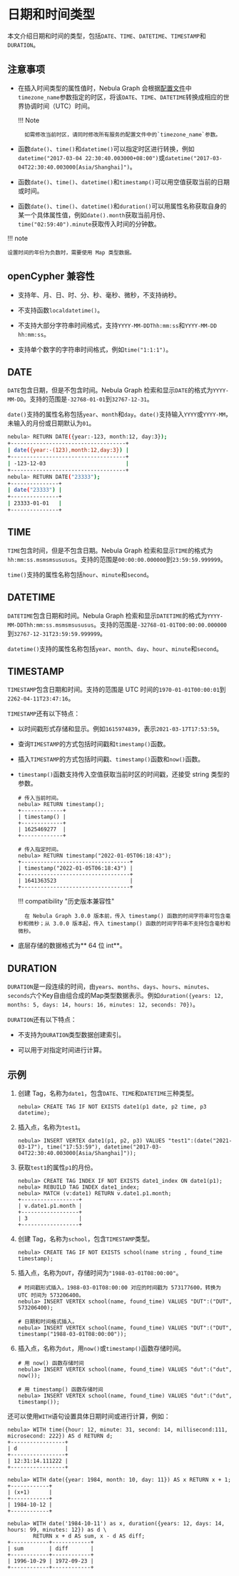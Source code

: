 # 日期和时间类型

本文介绍日期和时间的类型，包括`DATE`、`TIME`、`DATETIME`、`TIMESTAMP`和`DURATION`。

## 注意事项

- 在插入时间类型的属性值时，Nebula Graph 会根据[配置文件](../../5.configurations-and-logs/1.configurations/1.configurations.md)中`timezone_name`参数指定的时区，将该`DATE`、`TIME`、`DATETIME`转换成相应的世界协调时间（UTC）时间。

  !!! Note

        如需修改当前时区，请同时修改所有服务的配置文件中的`timezone_name`参数。

- 函数`date()`、`time()`和`datetime()`可以指定时区进行转换，例如`datetime("2017-03-04 22:30:40.003000+08:00")`或`datetime("2017-03-04T22:30:40.003000[Asia/Shanghai]")`。

- 函数`date()`、`time()`、`datetime()`和`timestamp()`可以用空值获取当前的日期或时间。

- 函数`date()`、`time()`、`datetime()`和`duration()`可以用属性名称获取自身的某一个具体属性值，例如`date().month`获取当前月份、`time("02:59:40").minute`获取传入时间的分钟数。

!!! note

    设置时间的年份为负数时，需要使用 Map 类型数据。

## openCypher 兼容性

- 支持年、月、日、时、分、秒、毫秒、微秒，不支持纳秒。

- 不支持函数`localdatetime()`。

- 不支持大部分字符串时间格式，支持`YYYY-MM-DDThh:mm:ss`和`YYYY-MM-DD hh:mm:ss`。

- 支持单个数字的字符串时间格式，例如`time("1:1:1")`。

## DATE

`DATE`包含日期，但是不包含时间。Nebula Graph 检索和显示`DATE`的格式为`YYYY-MM-DD`。支持的范围是`-32768-01-01`到`32767-12-31`。

`date()`支持的属性名称包括`year`、`month`和`day`。`date()`支持输入`YYYY`或`YYYY-MM`，未输入的月份或日期默认为`01`。

```bash
nebula> RETURN DATE({year:-123, month:12, day:3});
+------------------------------------+
| date({year:-(123),month:12,day:3}) |
+------------------------------------+
| -123-12-03                         |
+------------------------------------+
nebula> RETURN DATE("23333");
+---------------+
| date("23333") |
+---------------+
| 23333-01-01   |
+---------------+
```

## TIME

`TIME`包含时间，但是不包含日期。Nebula Graph 检索和显示`TIME`的格式为`hh:mm:ss.msmsmsususus`。支持的范围是`00:00:00.000000`到`23:59:59.999999`。

`time()`支持的属性名称包括`hour`、`minute`和`second`。

## DATETIME

`DATETIME`包含日期和时间。Nebula Graph 检索和显示`DATETIME`的格式为`YYYY-MM-DDThh:mm:ss.msmsmsususus`。支持的范围是`-32768-01-01T00:00:00.000000`到`32767-12-31T23:59:59.999999`。

`datetime()`支持的属性名称包括`year`、`month`、`day`、`hour`、`minute`和`second`。

## TIMESTAMP

`TIMESTAMP`包含日期和时间。支持的范围是 UTC 时间的`1970-01-01T00:00:01`到`2262-04-11T23:47:16`。

`TIMESTAMP`还有以下特点：

- 以时间戳形式存储和显示。例如`1615974839`，表示`2021-03-17T17:53:59`。

- 查询`TIMESTAMP`的方式包括时间戳和`timestamp()`函数。

- 插入`TIMESTAMP`的方式包括时间戳、`timestamp()`函数和`now()`函数。

- `timestamp()`函数支持传入空值获取当前时区的时间戳，还接受 string 类型的参数。

    ```ngql
    # 传入当前时间。
    nebula> RETURN timestamp();
    +-------------+
    | timestamp() |
    +-------------+
    | 1625469277  |
    +-------------+

    # 传入指定时间。
    nebula> RETURN timestamp("2022-01-05T06:18:43");
    +----------------------------------+
    | timestamp("2022-01-05T06:18:43") |
    +----------------------------------+
    | 1641363523                       |
    +----------------------------------+
    ```

  !!! compatibility "历史版本兼容性"

        在 Nebula Graph 3.0.0 版本前，传入 timestamp() 函数的时间字符串可包含毫秒和微秒；从 3.0.0 版本起，传入 timestamp() 函数的时间字符串不支持包含毫秒和微秒。

- 底层存储的数据格式为** 64 位 int**。

## DURATION

`DURATION`是一段连续的时间，由`years`、`months`、`days`、`hours`、`minutes`、`seconds`六个Key自由组合成的Map类型数据表示。例如`duration({years: 12, months: 5, days: 14, hours: 16, minutes: 12, seconds: 70})`。

`DURATION`还有以下特点：

- 不支持为`DURATION`类型数据创建索引。

- 可以用于对指定时间进行计算。

## 示例

1. 创建 Tag，名称为`date1`，包含`DATE`、`TIME`和`DATETIME`三种类型。

    ```ngql
    nebula> CREATE TAG IF NOT EXISTS date1(p1 date, p2 time, p3 datetime);
    ```

2. 插入点，名称为`test1`。

    ```ngql
    nebula> INSERT VERTEX date1(p1, p2, p3) VALUES "test1":(date("2021-03-17"), time("17:53:59"), datetime("2017-03-04T22:30:40.003000[Asia/Shanghai]"));
    ```

3. 获取`test1`的属性`p1`的月份。

    ```ngql
    nebula> CREATE TAG INDEX IF NOT EXISTS date1_index ON date1(p1);
    nebula> REBUILD TAG INDEX date1_index;
    nebula> MATCH (v:date1) RETURN v.date1.p1.month;
    +------------------+
    | v.date1.p1.month |
    +------------------+
    | 3                |
    +------------------+
    ```

4. 创建 Tag，名称为`school`，包含`TIMESTAMP`类型。

    ```ngql
    nebula> CREATE TAG IF NOT EXISTS school(name string , found_time timestamp);
    ```

5. 插入点，名称为`DUT`，存储时间为`"1988-03-01T08:00:00"`。

    ```ngql
    # 时间戳形式插入，1988-03-01T08:00:00 对应的时间戳为 573177600，转换为 UTC 时间为 573206400。
    nebula> INSERT VERTEX school(name, found_time) VALUES "DUT":("DUT", 573206400);

    # 日期和时间格式插入。
    nebula> INSERT VERTEX school(name, found_time) VALUES "DUT":("DUT", timestamp("1988-03-01T08:00:00"));
    ```

6. 插入点，名称为`dut`，用`now()`或`timestamp()`函数存储时间。

    ```ngql
    # 用 now() 函数存储时间
    nebula> INSERT VERTEX school(name, found_time) VALUES "dut":("dut", now());

    # 用 timestamp() 函数存储时间
    nebula> INSERT VERTEX school(name, found_time) VALUES "dut":("dut", timestamp());
    ```

还可以使用`WITH`语句设置具体日期时间或进行计算，例如：

```ngql
nebula> WITH time({hour: 12, minute: 31, second: 14, millisecond:111, microsecond: 222}) AS d RETURN d;
+-----------------+
| d               |
+-----------------+
| 12:31:14.111222 |
+-----------------+

nebula> WITH date({year: 1984, month: 10, day: 11}) AS x RETURN x + 1;
+------------+
| (x+1)      |
+------------+
| 1984-10-12 |
+------------+

nebula> WITH date('1984-10-11') as x, duration({years: 12, days: 14, hours: 99, minutes: 12}) as d \
        RETURN x + d AS sum, x - d AS diff;
+------------+------------+
| sum        | diff       |
+------------+------------+
| 1996-10-29 | 1972-09-23 |
+------------+------------+
```
